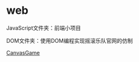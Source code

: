 # web
JavaScript文件夹：前端小项目

DOM文件夹：使用DOM编程实现摇滚乐队官网的仿制

[CanvasGame](https://ArcherElric/web/blob/master/Web/CanvasGame/game.html)
